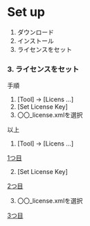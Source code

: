 # Set up

1. ダウンロード
2. インストール
3. ライセンスをセット

### 3. ライセンスをセット
手順

1. [Tool] -> [Licens ...]
2. [Set License Key]
3. 〇〇_license.xmlを選択

以上

1. [Tool] -> [Licens ...]

[1つ目](https://github.com/ie-ModelingAndDesign/2013-Summary/blob/master/doc/guide/astah/set_up/images/License01.png)

2. [Set License Key]

[2つ目](https://github.com/ie-ModelingAndDesign/2013-Summary/blob/master/doc/guide/astah/set_up/images/License02.png)

3. 〇〇_license.xmlを選択

[3つ目](https://github.com/ie-ModelingAndDesign/2013-Summary/blob/master/doc/guide/astah/set_up/images/License03.png)

